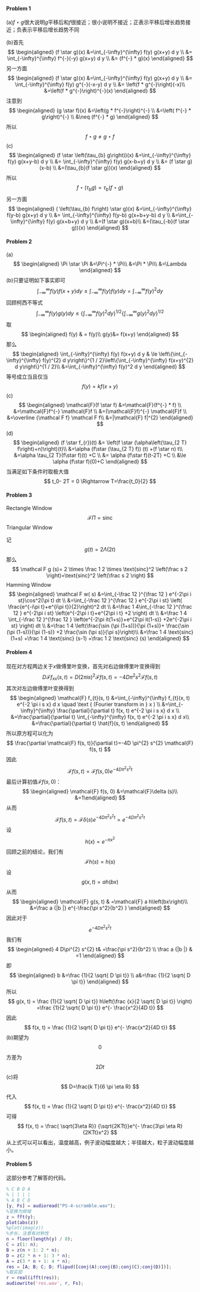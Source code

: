 #### Problem 1

(a)$f \star g$很大说明$g$平移后和$f$很接近；很小说明不接近；正表示平移后增长趋势接近；负表示平移后增长趋势不同

(b)首先
$$
\begin{aligned}
(f \star g)(x)
&=\int_{-\infty}^{\infty} f(y) g(x+y) d y \\
&= \int_{-\infty}^{\infty} f^{-}(-y) g(x+y) d y \\
&= (f^{-} * g)(x)
\end{aligned}
$$
另一方面
$$
\begin{aligned}
(f \star g)(x)
&=\int_{-\infty}^{\infty} f(y) g(x+y) d y \\
&= \int_{-\infty}^{\infty} f(y) g^{-}(-x-y) d y \\
&= \left(f * g^{-}\right)(-x)\\
&=\left(f * g^{-}\right)^{-}(x)
\end{aligned}
$$
注意到
$$
\begin{aligned}
(g \star f)(x)
&=\left(g * f^{-}\right)^{-}  \\
&=\left( f^{-} * g\right)^{-} \\
&\neq (f^{-} * g)
\end{aligned}
$$
所以
$$
f \star g\neq g \star f
$$
(c)
$$
\begin{aligned}
(f \star \left(\tau_{b} g\right))(x)
&=\int_{-\infty}^{\infty} f(y) g(x+y-b) d y \\
&= \int_{-\infty}^{\infty} f(y) g(x-b+y) d y \\
&= (f \star g)(x-b) \\
&=(\tau_{b}(f \star g))(x)
\end{aligned}
$$
所以
$$
f \star\left(\tau_{b} g\right)=\tau_{b}(f \star g)
$$
另一方面
$$
\begin{aligned}
( \left(\tau_{b} f\right) \star g)(x)
&=\int_{-\infty}^{\infty} f(y-b) g(x+y) d y \\
&= \int_{-\infty}^{\infty} f(y-b) g(x+b+y-b) d y \\
&=\int_{-\infty}^{\infty} f(y) g(x+b+y) d y \\
&=(f \star g)(x+b)\\
&=(\tau_{-b}(f \star g))(x)
\end{aligned}
$$



#### Problem 2

(a)
$$
\begin{aligned}
\Pi \star \Pi
&=\Pi^{-} * \Pi\\
&=\Pi * \Pi\\
&=\Lambda
\end{aligned}
$$
(b)只要证明如下事实即可
$$
\int_{-\infty}^{\infty} f(y) f(x+y) d y
\le \int_{-\infty}^{\infty} f(y) f(y) d y=\int_{-\infty}^{\infty} f(y)^2 d y
$$
回顾柯西不等式
$$
\int_{-\infty}^{\infty} f(y) g(y) d y \leq\left\{\int_{-\infty}^{\infty} f(y)^{2} d y\right\}^{1 / 2}\left\{\int_{-\infty}^{\infty} g(y)^{2} d y\right\}^{1 / 2}
$$
取
$$
\begin{aligned}
f(y) & = f(y)\\
 g(y)&= f(x+y)
\end{aligned}
$$
那么
$$
\begin{aligned}
\int_{-\infty}^{\infty} f(y) f(x+y) d y
& \le \left\{\int_{-\infty}^{\infty} f(y)^{2} d y\right\}^{1 / 2}\left\{\int_{-\infty}^{\infty} f(x+y)^{2} d y\right\}^{1 / 2}\\
&=\int_{-\infty}^{\infty} f(y)^2 d y
\end{aligned}
$$
等号成立当且仅当
$$
f(y) = k f(x+y)
$$
(c)
$$
\begin{aligned}
\mathcal{F}(f \star f)
&=\mathcal{F}(f^{-} * f) \\
&=\mathcal{F}f^{-}  \mathcal{F}f  \\
&=(\mathcal{F}f)^{-} \mathcal{F}f \\
&=\overline {\mathcal F f} \mathcal F f\\
&=|\mathcal{F} f|^{2}
\end{aligned}
$$
(d)
$$
\begin{aligned}
(f \star f_{r})(t)
&= \left(f \star (\alpha\left(\tau_{2 T} f\right)+n)\right)(t)\\
&=\alpha (f\star (\tau_{2 T} f)) (t)
+(f \star n) t\\
&=\alpha \tau_{2 T}(f\star f)(t) +C \\
&= \alpha (f\star f)(t-2T) +C \\
&\le \alpha (f\star f)(0)+C
\end{aligned}
$$
当满足如下条件时取极大值
$$
t_0- 2T  = 0 \Rightarrow T=\frac{t_0}{2}
$$



#### Problem 3

Rectangle Window
$$
\mathcal  F\Pi = \text{sinc}
$$
Triangular Window

记
$$
g(t)= 2 \Lambda(2 t)
$$
那么
$$
\mathcal  F g (s)=
2 \times  \frac 1 2 \times \text{sinc}^2
\left(\frac s 2 \right)=\text{sinc}^2
\left(\frac s 2 \right)
$$
Hamming Window
$$
\begin{aligned}
\mathcal F w( s)
&=\int_{-\frac 12 }^{\frac 12 }
e^{-2\pi i st}\cos^2(\pi t)  dt \\
&=\int_{-\frac 12 }^{\frac 12 }
e^{-2\pi i st} \left( \frac{e^{-i\pi t}+e^{i\pi t}}{2}\right)^2  dt \\
&=\frac 1 4\int_{-\frac 12 }^{\frac 12 }
e^{-2\pi i st} \left(e^{-2\pi i t}+e^{2\pi i t} +2 \right)  dt \\
&=\frac 1 4 \int_{-\frac 12 }^{\frac 12 }
 \left(e^{-2\pi it(1+s)}+e^{2\pi it(1-s)} +2e^{-2\pi i st} \right)  dt \\
 &=\frac 1 4 \left(\frac{\sin (\pi (1+s))}{\pi (1+s)}+ 
 \frac{\sin (\pi (1-s))}{\pi (1-s)} +2 \frac{\sin (\pi  s)}{\pi s}\right)\\
 &=\frac 1 4 \text{sinc} (1+s) +\frac 1 4 \text{sinc} (s-1) +\frac 1 2 \text{sinc} (s)
\end{aligned}
$$



#### Problem 4

现在对方程两边关于$x$做傅里叶变换，首先对右边做傅里叶变换得到
$$
D\mathcal{F} f_{x x}(s, t)=D(2 \pi i s)^{2} \mathcal{F} f(s, t)=-4D \pi^{2} s^{2} \mathcal{F} f(s, t)
$$
其次对左边做傅里叶变换得到
$$
\begin{aligned} \mathcal{F} f_{t}(s, t) &=\int_{-\infty}^{\infty} f_{t}(x, t) e^{-2 \pi i s x} d x \quad \text { (Fourier transform in } x ) \\ &=\int_{-\infty}^{\infty} \frac{\partial}{\partial t} f(x, t) e^{-2 \pi i s x} d x \\ &=\frac{\partial}{\partial t} \int_{-\infty}^{\infty} f(x, t) e^{-2 \pi i s x} d x\\
&=\frac{\partial}{\partial t} \hat{f}(s, t) \end{aligned}
$$
所以原方程可以化为
$$
\frac{\partial \mathcal{F} f(s, t)}{\partial t}=-4D \pi^{2} s^{2} \mathcal{F} f(s, t)
$$
因此
$$
\mathcal{F}f(s, t)=\mathcal{F} f(s, 0) e^{-4 D\pi^{2} s^{2} t}
$$
最后计算初值$\mathcal{F} f(s, 0)$：
$$
\begin{aligned}
\mathcal{F} f(s, 0) &=\mathcal{F}\delta (s)\\
&=1\end{aligned}
$$
从而
$$
\mathcal{F} f(s, t)=\mathcal{F}\delta (s) e^{-4 D\pi^{2} s^{2} t} = e^{-4 D\pi^{2} s^{2} t}
$$
设
$$
h(x)= e^{-\pi x^2}
$$
回顾之前的结论，我们有
$$
\mathcal F h(s) = h(s)
$$
设
$$
g(x, t) =
a h\left(bx\right)
$$
从而
$$
\begin{aligned}
\mathcal{F} g(s, t)
& =\mathcal{F} a h\left(bx\right)\\
&=\frac a {|b |}  e^{-\frac{\pi s^2}{b^2} }
\end{aligned}
$$
因此对于
$$
e^{-4 D\pi^{2} s^{2} t}
$$
我们有
$$
\begin{aligned}
4 D\pi^{2} s^{2} t& =\frac{\pi s^2}{b^2} \\
\frac a {|b |} & =1
\end{aligned}
$$
即
$$
\begin{aligned}
 b &=\frac {1}{2 \sqrt{ D \pi t}} \\
 a&=\frac {1}{2 \sqrt{ D \pi t}} 
\end{aligned}
$$
所以
$$
g(x, t) =
\frac {1}{2 \sqrt{ D \pi t}} h\left(\frac {x}{2 \sqrt{ D \pi t}} \right)
=\frac {1}{2 \sqrt{ D \pi t}} e^{- \frac{x^2}{4D t}}
$$
因此
$$
f(x, t) = \frac {1}{2 \sqrt{ D \pi t}} e^{- \frac{x^2}{4D t}}
$$
(b)期望为
$$
0
$$
方差为
$$
2Dt
$$
(c)将
$$
D=\frac{k T}{6 \pi \eta R}
$$
代入
$$
f(x, t) = \frac {1}{2 \sqrt{ D \pi t}} e^{- \frac{x^2}{4D t}}
$$
可得
$$
f(x, t) = \frac{ \sqrt{3\eta R}}  {\sqrt{2KTt}}e^{- \frac{3\pi \eta R}{2KTt}x^2}
$$
从上式可以可以看出，温度越高，例子波动幅度越大；半径越大，粒子波动幅度越小。



#### Problem 5

这部分参考了解答的代码。

```matlab
% C B D A
% | | | |
% A B C D
[y, Fs] = audioread("PS-4-scramble.wav");
%变换为频域
z = fft(y);
plot(abs(z))
%plot(imag(z))
%步长，注意有对称性
n = floor(length(y) / 8);
C = z(1: n);
B = z(n + 1: 2 * n);
D = z(2 * n + 1: 3 * n);
A = z(3 * n + 1: 4 * n);
res = [A; B; C; D; flipud([conj(A);conj(B);conj(C);conj(D)])];
%取实部
r = real(ifft(res));
audiowrite('res.wav', r, Fs);
```

